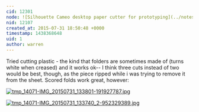 ```yaml
---
cid: 12301
node: ![Silhouette Cameo desktop paper cutter for prototyping](../notes/warren/07-30-2015/silhouette-cameo-desktop-paper-cutter-for-prototyping)
nid: 12107
created_at: 2015-07-31 18:50:48 +0000
timestamp: 1438368648
uid: 1
author: warren
---
```


Tried cutting plastic - the kind that folders are sometimes made of (turns white when creased) and it works ok-- I think three cuts instead of two would be best, though, as the piece ripped while i was trying to remove it from the sheet. Scored folds work great, however:


[![tmp_14071-IMG_20150731_133801-191927787.jpg](https://i.publiclab.org/system/images/photos/000/010/974/medium/tmp_14071-IMG_20150731_133801-191927787.jpg)](https://i.publiclab.org/system/images/photos/000/010/974/original/tmp_14071-IMG_20150731_133801-191927787.jpg)


[![tmp_14071-IMG_20150731_133740_2-952329389.jpg](https://i.publiclab.org/system/images/photos/000/010/975/medium/tmp_14071-IMG_20150731_133740_2-952329389.jpg)](https://i.publiclab.org/system/images/photos/000/010/975/original/tmp_14071-IMG_20150731_133740_2-952329389.jpg)

